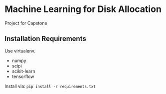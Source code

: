 # Machine Learning for Disk Allocation
Project for Capstone

## Installation Requirements
Use virtualenv.
- numpy
- scipi
- scikit-learn
- tensorflow

Install via: `pip install -r requirements.txt`
